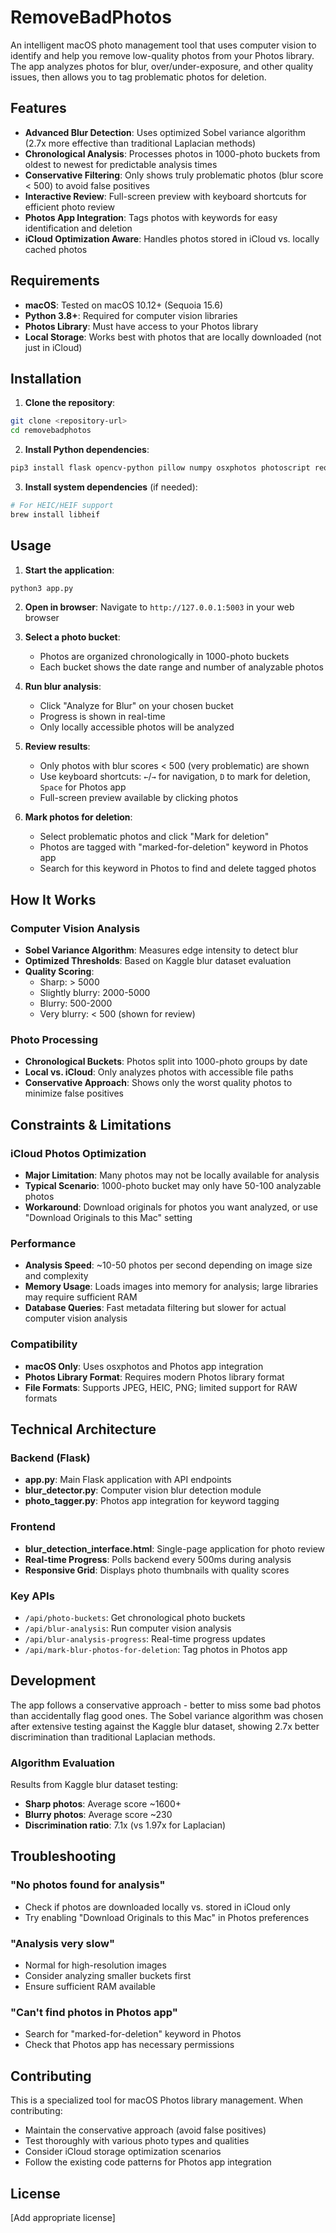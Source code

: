 # RemoveBadPhotos

An intelligent macOS photo management tool that uses computer vision to identify and help you remove low-quality photos from your Photos library. The app analyzes photos for blur, over/under-exposure, and other quality issues, then allows you to tag problematic photos for deletion.

## Features

- **Advanced Blur Detection**: Uses optimized Sobel variance algorithm (2.7x more effective than traditional Laplacian methods)
- **Chronological Analysis**: Processes photos in 1000-photo buckets from oldest to newest for predictable analysis times
- **Conservative Filtering**: Only shows truly problematic photos (blur score < 500) to avoid false positives
- **Interactive Review**: Full-screen preview with keyboard shortcuts for efficient photo review
- **Photos App Integration**: Tags photos with keywords for easy identification and deletion
- **iCloud Optimization Aware**: Handles photos stored in iCloud vs. locally cached photos

## Requirements

- **macOS**: Tested on macOS 10.12+ (Sequoia 15.6)
- **Python 3.8+**: Required for computer vision libraries
- **Photos Library**: Must have access to your Photos library
- **Local Storage**: Works best with photos that are locally downloaded (not just in iCloud)

## Installation

1. **Clone the repository**:
```bash
git clone <repository-url>
cd removebadphotos
```

2. **Install Python dependencies**:
```bash
pip3 install flask opencv-python pillow numpy osxphotos photoscript requests
```

3. **Install system dependencies** (if needed):
```bash
# For HEIC/HEIF support
brew install libheif
```

## Usage

1. **Start the application**:
```bash
python3 app.py
```

2. **Open in browser**:
Navigate to `http://127.0.0.1:5003` in your web browser

3. **Select a photo bucket**:
   - Photos are organized chronologically in 1000-photo buckets
   - Each bucket shows the date range and number of analyzable photos

4. **Run blur analysis**:
   - Click "Analyze for Blur" on your chosen bucket
   - Progress is shown in real-time
   - Only locally accessible photos will be analyzed

5. **Review results**:
   - Only photos with blur scores < 500 (very problematic) are shown
   - Use keyboard shortcuts: `←`/`→` for navigation, `D` to mark for deletion, `Space` for Photos app
   - Full-screen preview available by clicking photos

6. **Mark photos for deletion**:
   - Select problematic photos and click "Mark for deletion"
   - Photos are tagged with "marked-for-deletion" keyword in Photos app
   - Search for this keyword in Photos to find and delete tagged photos

## How It Works

### Computer Vision Analysis
- **Sobel Variance Algorithm**: Measures edge intensity to detect blur
- **Optimized Thresholds**: Based on Kaggle blur dataset evaluation
- **Quality Scoring**: 
  - Sharp: > 5000
  - Slightly blurry: 2000-5000  
  - Blurry: 500-2000
  - Very blurry: < 500 (shown for review)

### Photo Processing
- **Chronological Buckets**: Photos split into 1000-photo groups by date
- **Local vs. iCloud**: Only analyzes photos with accessible file paths
- **Conservative Approach**: Shows only the worst quality photos to minimize false positives

## Constraints & Limitations

### iCloud Photos Optimization
- **Major Limitation**: Many photos may not be locally available for analysis
- **Typical Scenario**: 1000-photo bucket may only have 50-100 analyzable photos
- **Workaround**: Download originals for photos you want analyzed, or use "Download Originals to this Mac" setting

### Performance
- **Analysis Speed**: ~10-50 photos per second depending on image size and complexity
- **Memory Usage**: Loads images into memory for analysis; large libraries may require sufficient RAM
- **Database Queries**: Fast metadata filtering but slower for actual computer vision analysis

### Compatibility
- **macOS Only**: Uses osxphotos and Photos app integration
- **Photos Library Format**: Requires modern Photos library format
- **File Formats**: Supports JPEG, HEIC, PNG; limited support for RAW formats

## Technical Architecture

### Backend (Flask)
- **app.py**: Main Flask application with API endpoints
- **blur_detector.py**: Computer vision blur detection module
- **photo_tagger.py**: Photos app integration for keyword tagging

### Frontend
- **blur_detection_interface.html**: Single-page application for photo review
- **Real-time Progress**: Polls backend every 500ms during analysis
- **Responsive Grid**: Displays photo thumbnails with quality scores

### Key APIs
- `/api/photo-buckets`: Get chronological photo buckets
- `/api/blur-analysis`: Run computer vision analysis
- `/api/blur-analysis-progress`: Real-time progress updates
- `/api/mark-blur-photos-for-deletion`: Tag photos in Photos app

## Development

The app follows a conservative approach - better to miss some bad photos than accidentally flag good ones. The Sobel variance algorithm was chosen after extensive testing against the Kaggle blur dataset, showing 2.7x better discrimination than traditional Laplacian methods.

### Algorithm Evaluation
Results from Kaggle blur dataset testing:
- **Sharp photos**: Average score ~1600+
- **Blurry photos**: Average score ~230
- **Discrimination ratio**: 7.1x (vs 1.97x for Laplacian)

## Troubleshooting

### "No photos found for analysis"
- Check if photos are downloaded locally vs. stored in iCloud only
- Try enabling "Download Originals to this Mac" in Photos preferences

### "Analysis very slow"
- Normal for high-resolution images
- Consider analyzing smaller buckets first
- Ensure sufficient RAM available

### "Can't find photos in Photos app"
- Search for "marked-for-deletion" keyword in Photos
- Check that Photos app has necessary permissions

## Contributing

This is a specialized tool for macOS Photos library management. When contributing:
- Maintain the conservative approach (avoid false positives)
- Test thoroughly with various photo types and qualities
- Consider iCloud storage optimization scenarios
- Follow the existing code patterns for Photos app integration

## License

[Add appropriate license]
